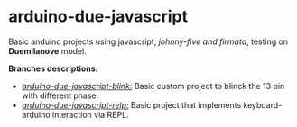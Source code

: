 # arduino-due-javascript
Basic anduino projects using javascript, *johnny-five and firmata*, testing on **Duemilanove** model.

**Branches descriptions:**

- *[arduino-due-javascript-blink:](https://github.com/jjreina/arduino-due-javascript/tree/arduino-due-javascript-relp)* Basic custom project to blinck the 13 pin with different phase.<br>
- *[arduino-due-javascript-relp:](https://github.com/jjreina/arduino-due-javascript/tree/arduino-due-javascript-blink)* Basic project that implements keyboard-arduino interaction via REPL.
